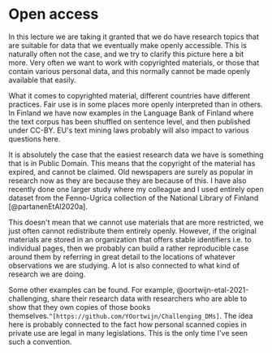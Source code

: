 # Open access

In this lecture we are taking it granted that we do have research topics that are suitable for data that we eventually make openly accessible. This is naturally often not the case, and we try to clarify this picture here a bit more. Very often we want to work with copyrighted materials, or those that contain various personal data, and this normally cannot be made openly available that easily. 

What it comes to copyrighted material, different countries have different practices. Fair use is in some places more openly interpreted than in others. In Finland we have now examples in the Language Bank of Finland where the text corpus has been shuffled on sentence level, and then published under CC-BY. EU's text mining laws probably will also impact to various questions here. 

It is absolutely the case that the easiest research data we have is something that is in Public Domain. This means that the copyright of the material has expired, and cannot be claimed. Old newspapers are surely as popular in research now as they are because they are because of this. I have also recently done one larger study where my colleague and I used entirely open dataset from the Fenno-Ugrica collection of the National Library of Finland [@partanenEtAl2020a]. 

This doesn't mean that we cannot use materials that are more restricted, we just often cannot redistribute them entirely openly. However, if the original materials are stored in an organization that offers stable identifiers i.e. to individual pages, then we probably can build a rather reproducible case around them by referring in great detail to the locations of whatever observations we are studying. A lot is also connected to what kind of research we are doing. 

Some other examples can be found. For example, @oortwijn-etal-2021-challenging, share their research data with researchers who are able to show that they own copies of those books themselves.`^[https://github.com/YOortwijn/Challenging_DMs]`. The idea here is probably connected to the fact how personal scanned copies in private use are legal in many legislations. This is the only time I've seen such a convention. 
